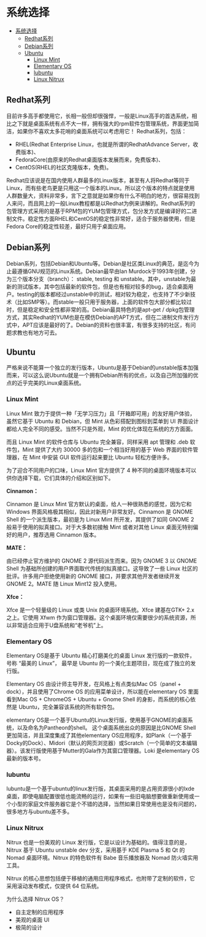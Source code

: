 # 系统选择

<!-- TOC -->

- [系统选择](#系统选择)
    - [Redhat系列](#redhat系列)
    - [Debian系列](#debian系列)
    - [Ubuntu](#ubuntu)
        - [Linux Mint](#linux-mint)
        - [Elementary OS](#elementary-os)
        - [lubuntu](#lubuntu)
        - [Linux Nitrux](#linux-nitrux)

<!-- /TOC -->

## Redhat系列  

目前许多高手都使用它，长相一般但却很强悍，一般是Linux高手的首选系统，相比之下就是桌面系统有点不大一样，拥有强大的rpm软件包管理系统，界面更加简洁，如果你不喜欢太多花哨的桌面系统可以考虑用它！ Redhat系列，包括：

- RHEL(Redhat Enterprise Linux，也就是所谓的RedhatAdvance Server，收费版本)、
- FedoraCore(由原来的Redhat桌面版本发展而来，免费版本)、
- CentOS(RHEL的社区克隆版本，免费)。

Redhat应该说是在国内使用人群最多的Linux版本，甚至有人将Redhat等同于Linux，而有些老鸟更是只用这一个版本的Linux。所以这个版本的特点就是使用人群数量大，资料非常多，言下之意就是如果你有什么不明白的地方，很容易找到人来问，而且网上的一般Linux教程都是以Redhat为例来讲解的。Redhat系列的包管理方式采用的是基于RPM包的YUM包管理方式，包分发方式是编译好的二进制文件。稳定性方面RHEL和CentOS的稳定性非常好，适合于服务器使用，但是Fedora Core的稳定性较差，最好只用于桌面应用。

##  Debian系列  

Debian系列，包括Debian和Ubuntu等。Debian是社区类Linux的典范，是迄今为止最遵循GNU规范的Linux系统。Debian最早由Ian Murdock于1993年创建，分为三个版本分支（branch）： stable, testing 和 unstable。其中，unstable为最新的测试版本，其中包括最新的软件包，但是也有相对较多的bug，适合桌面用户。testing的版本都经过unstable中的测试，相对较为稳定，也支持了不少新技术（比如SMP等）。而stable一般只用于服务器，上面的软件包大部分都比较过时，但是稳定和安全性都非常的高。Debian最具特色的是apt-get / dpkg包管理方式，其实Redhat的YUM也是在模仿Debian的APT方式，但在二进制文件发行方式中，APT应该是最好的了。Debian的资料也很丰富，有很多支持的社区，有问题求教也有地方可去。

## Ubuntu

严格来说不能算一个独立的发行版本，Ubuntu是基于Debian的unstable版本加强而来，可以这么说Ubuntu就是一个拥有Debian所有的优点，以及自己所加强的优点的近乎完美的Linux桌面系统。

### Linux Mint

Linux Mint 致力于提供一种「无学习压力」且「开箱即可用」的友好用户体验，虽然它基于 Ubuntu 和 Debian，但 Mint 从色彩搭配到图标到菜单到 UI 界面设计都给人完全不同的感受。当然不只是外观，Mint 的优化体现在系统的方方面面。

而且 Linux Mint 的软件仓库与 Ubuntu 完全兼容，同样采用 apt 管理和 .deb 软件包，Mint 提供了大约 30000 多的包和一个相当好用的基于 Web 界面的软件管理器，在 Mint 中安装 GUI 软件运行起来要比 Ubuntu 轻松方便许多。

为了迎合不同用户的口味，Linux Mint 官方提供了 4 种不同的桌面环境版本可以供你选择下载，它们具体的介绍和区别如下。

**Cinnamon：**

Cinnamon 是 Linux Mint 官方默认的桌面，给人一种很熟悉的感觉，因为它和 Windows 界面风格极其相似，因此对新用户非常友好。Cinnamon 是 GNOME Shell 的一个派生版本，最初是为 Linux Mint 所开发，其提供了如同 GNOME 2 般易于使用的拟真接口。对于大多数初接触 Mint 或者对其他 Linux 桌面无特别偏好的用户，推荐选用 Cinnamon 版本。


**MATE：**

由已经停止官方维护的 GNOME 2 源代码派生而来。因为 GNOME 3 以 GNOME Shell 为基础所创建的用户界面取代传统的拟真接口。这导致了一些 Linux 社区的批评。许多用户拒绝使用新的 GNOME 接口，并要求其他开发者继续开发 GNOME 2。MATE 随 Linux Mint12 投入使用。

**Xfce：**

Xfce 是一个轻量级的 Linux 或类 Unix 的桌面环境系统。Xfce 建基在GTK+ 2.x之上。它使用 Xfwm 作为窗口管理器。这个桌面环境仅需要很少的系统资源，所以非常适合应用于U盘系统和“老爷机”上。

### Elementary OS

Elementary OS是基于 Ubuntu 精心打磨美化的桌面 Linux 发行版的一款软件，号称 “最美的 Linux”， 最早是 Ubuntu 的一个美化主题项目，现在成了独立的发行版。

Elementary OS 由设计师主导开发，在风格上有点类似Mac OS（panel + dock），并且使用了Chrome OS 的应用菜单设计，所以能在elementary OS 里面看到Mac OS + ChromeOS + Ubuntu + Gnome Shell 的身影，而系统的核心依然是 Ubuntu，完全兼容该系统的所有软件包。

elementary OS是一个基于Ubuntu的Linux发行版，使用基于GNOME的桌面系统，以及命名为Pantheon的shell。 这个桌面系统出众的原因是比GNOME Shell更加简洁，并且深度集成了其他elementary OS应用程序，如Plank（一个基于Docky的Dock）、Midori（默认的网页浏览器）或Scratch（一个简单的文本编辑器）。该发行版使用基于Mutter的Gala作为其窗口管理器。Loki 是elementary OS 最新的版本号。

### lubuntu

lubuntu是一个基于ubuntu的linux发行版，其桌面采用的是占用资源很小的lxde桌面，即使电脑配置很低也能流畅的运行，如果有一些旧电脑想要做重新使用或一个小型的家庭文件服务器它是个不错的选择，当然如果日常使用也是没有问题的，很多地方与ubuntu差不多。

### Linux Nitrux


Nitrux 也是一份美观的 Linux 发行版，它是以设计为基础的。值得注意的是，Nitrux 基于 Ubuntu unstable dev 分支，采用基于 KDE Plasma 5 和 Qt 的 Nomad 桌面环境。Nitrux 的特色软件有 Babe 音乐播放器及 Nomad 防火墙实用工具。 

Nitrux 的核心思想包括便于移植的通用应用程序格式，也附带了定制的软件，它采用滚动发布模式，仅提供 64 位系统。

为什么选择 Nitrux OS？

- 自主定制的应用程序
- 美观的桌面 UI
- 极简的设计